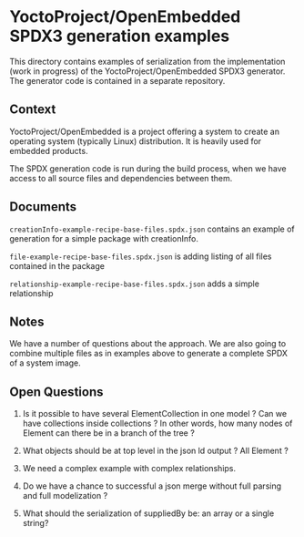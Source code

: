 # YoctoProject/OpenEmbedded SPDX3 generation examples

This directory contains examples of serialization from the implementation (work in progress)
of the YoctoProject/OpenEmbedded SPDX3 generator. The generator code is contained in a separate
repository.

## Context

YoctoProject/OpenEmbedded is a project offering a system to create an operating system
(typically Linux) distribution. It is heavily used for embedded products.

The SPDX generation code is run during the build process, when we have access to all
source files and dependencies between them.

## Documents

`creationInfo-example-recipe-base-files.spdx.json` contains an example of generation for
a simple package with creationInfo.

`file-example-recipe-base-files.spdx.json` is adding listing of all files contained in
the package

`relationship-example-recipe-base-files.spdx.json` adds a simple relationship


## Notes

We have a number of questions about the approach. We are also going to combine multiple
files as in examples above to generate a complete SPDX of a system image.

## Open Questions

1. Is it possible to have several ElementCollection in one model ? Can we have collections inside collections ?
In other words, how many nodes of Element can there be in a branch of the tree ?

2. What objects should be at top level in the json ld output ? All Element ?

3. We need a complex example with complex relationships.

4. Do we have a chance to successful a json merge without full parsing and full
modelization ?

5. What should the serialization of suppliedBy be: an array or a single string?
